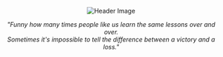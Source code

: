 <p align="center">
  <img src="https://i.pinimg.com/736x/68/d5/8f/68d58f9f291847a757fb7e456cffe6e6.jpg" alt="Header Image" />
</p>

<p align="center"><i>
  "Funny how many times people like us learn the same lessons over and over.<br>
  Sometimes it's impossible to tell the difference between a victory and a loss."
</i></p>
